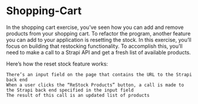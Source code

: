 # Shopping-Cart
In the shopping cart exercise, you’ve seen how you can add and remove products from your shopping cart. To refactor the program, another feature you can add to your application is resetting the stock. In this exercise, you’ll focus on building that restocking functionality. To accomplish this, you’ll need to make a call to a Strapi API and get a fresh list of available products.

Here’s how the reset stock feature works:

    There’s an input field on the page that contains the URL to the Strapi back end
    When a user clicks the “ReStock Products” button, a call is made to the Strapi back end specified in the input field
    The result of this call is an updated list of products
